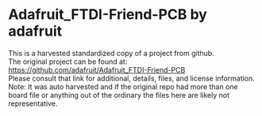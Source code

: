 
# Adafruit_FTDI-Friend-PCB by adafruit  
This is a harvested standardized copy of a project from github.  
The original project can be found at:  
https://github.com/adafruit/Adafruit_FTDI-Friend-PCB  
Please consult that link for additional, details, files, and license information.  
Note: It was auto harvested and if the original repo had more than one board file or anything out of the ordinary the files here are likely not representative.  
    
